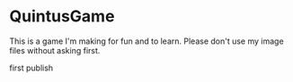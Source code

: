 QuintusGame
===========
This is a game I'm making for fun and to learn.  Please don't use my image files without asking first.

first publish
